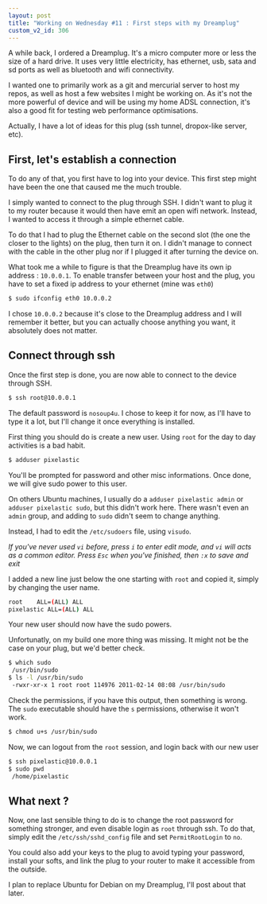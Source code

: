 ```yaml
---
layout: post
title: "Working on Wednesday #11 : First steps with my Dreamplug"
custom_v2_id: 306
---
```


A while back, I ordered a Dreamplug. It's a micro computer more or less the
size of a hard drive. It uses very little electricity, has ethernet, usb, sata
and sd ports as well as bluetooth and wifi connectivity.

I wanted one to primarily work as a git and mercurial server to host my repos,
as well as host a few websites I might be working on. As it's not the more
powerful of device and will be using my home ADSL connection, it's also a good
fit for testing web performance optimisations.

Actually, I have a lot of ideas for this plug (ssh tunnel, dropox-like server,
etc).

## First, let's establish a connection

To do any of that, you first have to log into your device. This first step
might have been the one that caused me the much trouble.

I simply wanted to connect to the plug through SSH. I didn't want to plug it
to my router because it would then have emit an open wifi network. Instead, I
wanted to access it through a simple ethernet cable.

To do that I had to plug the Ethernet cable on the second slot (the one the
closer to the lights) on the plug, then turn it on. I didn't manage to connect
with the cable in the other plug nor if I plugged it after turning the device
on.

What took me a while to figure is that the Dreamplug have its own ip address :
`10.0.0.1`. To enable transfer between your host and the plug, you have to set
a fixed ip address to your ethernet (mine was `eth0`)

```sh
$ sudo ifconfig eth0 10.0.0.2 
```

I chose `10.0.0.2` because it's close to the Dreamplug address and I will
remember it better, but you can actually choose anything you want, it
absolutely does not matter.

## Connect through ssh

Once the first step is done, you are now able to connect to the device through
SSH.

```sh
$ ssh root@10.0.0.1
```

The default password is `nosoup4u`. I chose to keep it for now, as I'll have
to type it a lot, but I'll change it once everything is installed.

First thing you should do is create a new user. Using `root` for the day to
day activities is a bad habit.

```sh
$ adduser pixelastic 
```

You'll be prompted for password and other misc informations. Once done, we
will give sudo power to this user.

On others Ubuntu machines, I usually do a `adduser pixelastic admin` or
`adduser pixelastic sudo`, but this didn't work here. There wasn't even an
`admin` group, and adding to `sudo` didn't seem to change anything.

Instead, I had to edit the `/etc/sudoers` file, using `visudo`.

_If you've never used `vi` before, press `i` to enter edit mode, and `vi` will
acts as a common editor. Press `Esc` when you've finished, then `:x` to save
and exit_

I added a new line just below the one starting with `root` and copied it,
simply by changing the user name.

```sh
root    ALL=(ALL) ALL  
pixelastic ALL=(ALL) ALL  
```

Your new user should now have the sudo powers.

Unfortunatly, on my build one more thing was missing. It might not be the case
on your plug, but we'd better check.

```sh
$ which sudo  
 /usr/bin/sudo  
$ ls -l /usr/bin/sudo  
 -rwxr-xr-x 1 root root 114976 2011-02-14 08:08 /usr/bin/sudo
```

Check the permissions, if you have this output, then something is wrong. The
`sudo` executable should have the `s` permissions, otherwise it won't work.

```sh
$ chmod u+s /usr/bin/sudo
```

Now, we can logout from the `root` session, and login back with our new user

```sh
$ ssh pixelastic@10.0.0.1
$ sudo pwd
 /home/pixelastic
```

## What next ?

Now, one last sensible thing to do is to change the root password for
something stronger, and even disable login as `root` through ssh. To do that,
simply edit the `/etc/ssh/sshd_config` file and set `PermitRootLogin` to `no`.

You could also add your keys to the plug to avoid typing your password,
install your softs, and link the plug to your router to make it accessible
from the outside.

I plan to replace Ubuntu for Debian on my Dreamplug, I'll post about that
later.

